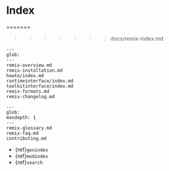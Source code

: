 # Index

=======
>>>>>>> docs/remix-index.md
```{toctree}
---
glob:
---
remix-overview.md
remix-installation.md
howto/index.md
runtimeinterface/index.md
toolkitinterface/index.md
remix-formats.md
remix-changelog.md
```

```{toctree}
---
glob:
maxdepth: 1
---
remix-glossary.md
remix-faq.md
contributing.md
```

* {ref}`genindex`
* {ref}`modindex`
* {ref}`search`
